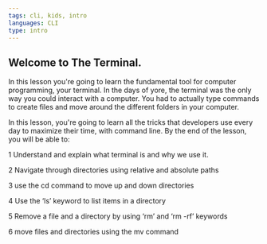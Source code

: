 ```yaml
---
tags: cli, kids, intro
languages: CLI
type: intro
---
```



## Welcome to The Terminal.

In this lesson you're going to learn the fundamental tool for computer programming, your terminal. In the days of yore, the terminal was the only way you could interact with a computer. You had to actually type commands to create files and move around the different folders in your computer. 

In this lesson, you're going to learn all the tricks that developers use every day to maximize their time, with command line. By the end of the lesson, you will be able to:

1 Understand and explain what terminal is and why we use it.

2 Navigate through directories using relative and absolute paths

3 use the cd command to move up and down directories

4 Use the ‘ls’ keyword to list items in a directory

5 Remove a file and a directory by using ‘rm’ and ‘rm -rf’ keywords

6 move files and directories using the mv command